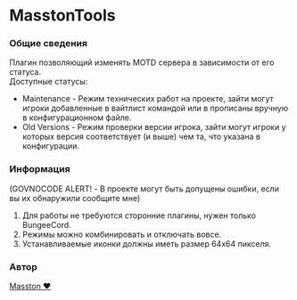# MasstonTools

### Общие сведения 
Плагин позволяющий изменять MOTD сервера в зависимости от его статуса.  
Доступные статусы:  
- Maintenance - Режим технических работ на проекте, зайти могут игроки добавленные в вайтлист командой или в прописаны вручную в конфигурационном файле.
- Old Versions - Режим проверки версии игрока, зайти могут игроки у которых версия соответствует (и выше) чем та, что указана в конфигурации. 

### Информация
(GOVNOCODE ALERT! - В проекте могут быть допущены ошибки, если вы их обнаружили сообщите мне)

1. Для работы не требуются сторонние плагины, нужен только BungeeCord.
2. Режимы можно комбинировать и отключать вовсе.
3. Устанавливаемые иконки должны иметь размер 64x64 пикселя.  

### Автор
[Masston ❤](https://vk.com/masston)
